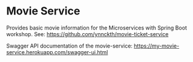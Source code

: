 # Movie Service
Provides basic movie information for the Microservices with Spring Boot workshop.
See: https://github.com/ynnckth/movie-ticket-service

Swagger API documentation of the movie-service: https://my-movie-service.herokuapp.com/swagger-ui.html  
